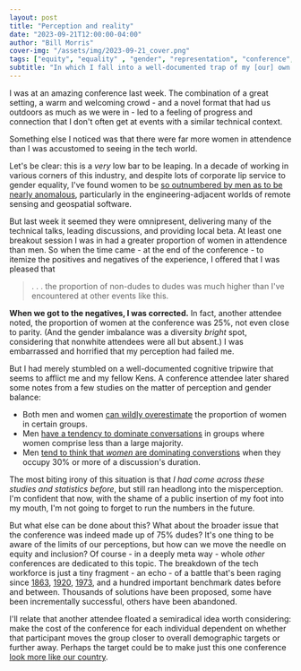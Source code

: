 ```yaml
---
layout: post
title: "Perception and reality"
date: "2023-09-21T12:00:00-04:00"
author: "Bill Morris"
cover-img: "/assets/img/2023-09-21_cover.png"
tags: ["equity", "equality" , "gender", "representation", "conference", "tech"]
subtitle: "In which I fall into a well-documented trap of my [our] own devising."
---
```


I was at an amazing conference last week. The combination of a great setting, a warm and welcoming crowd - and a novel format that had us outdoors as much as we were in - led to a feeling of progress and connection that I don't often get at events with a similar technical context.

Something else I noticed was that there were far more women in attendence than I was accustomed to seeing in the tech world.

Let's be clear: this is a _very_ low bar to be leaping. In a decade of working in various corners of this industry, and despite lots of corporate lip service to gender equality, I've found women to be [so outnumbered by men as to be nearly anomalous](https://www.scientificamerican.com/article/there-are-too-few-women-in-computer-science-and-engineering/), particularly in the engineering-adjacent worlds of remote sensing and geospatial software.

But last week it seemed they were omnipresent, delivering many of the technical talks, leading discussions, and providing local beta. At least one breakout session I was in had a greater proportion of women in attendence than men. So when the time came - at the end of the conference - to itemize the positives and negatives of the experience, I offered that I was pleased that 

> . . . the proportion of non-dudes to dudes was much higher than I've encountered at other events like this.

__When we got to the negatives, I was corrected.__ In fact, another attendee noted, the proportion of women at the conference was 25%, not even close to parity. (And the gender imbalance was a diversity _bright_ spot, considering that nonwhite attendees were all but absent.) I was embarrassed and horrified that my perception had failed me.

But I had merely stumbled on a well-documented cognitive tripwire that seems to afflict me and my fellow Kens. A conference attendee later shared some notes from a few studies on the matter of perception and gender balance:

- Both men and women [can wildly overestimate](https://webershandwick.com/uploads/news/files/female-ceo-reputation-premium-executive-summary.pdf) the proportion of women in certain groups.
- Men [have a tendency to dominate conversations](https://web.archive.org/web/20221026205519/https://leeshaker.com/wp-content/uploads/2012/08/Gender-Inequality-in-Deliberative-Participation-APSR-2012.pdf) in groups where women comprise less than a large majority.
- Men [tend to think that _women_ are dominating converstions](https://www.goodreads.com/book/show/454582.Man_Made_Language?from_search=true&from_srp=true&qid=V8ne43VT3G&rank=1) when they occupy 30% or more of a discussion's duration.

The most biting irony of this situation is that _I had come across these studies and statistics before_, but still ran headlong into the misperception. I'm confident that now, with the shame of a public insertion of my foot into my mouth, I'm not going to forget to run the numbers in the future.

But what else can be done about this? What about the broader issue that the conference was indeed made up of 75% dudes? It's one thing to be aware of the limits of our perceptions, but how can we move the needle on equity and inclusion? Of course - in a deeply meta way - whole _other_ conferences are dedicated to this topic. The breakdown of the tech workforce is just a tiny fragment - an echo - of a battle that's been raging since [1863](https://en.wikipedia.org/wiki/End_of_slavery_in_the_United_States), [1920](https://en.wikipedia.org/wiki/Women%27s_suffrage_in_the_United_States), [1973](https://en.wikipedia.org/wiki/Roe_v._Wade), and a hundred important benchmark dates before and between. Thousands of solutions have been proposed, some have been incrementally successful, others have been abandoned.

I'll relate that another attendee floated a semiradical idea worth considering: make the cost of the conference for each individual dependent on whether that participant moves the group closer to overall demographic targets or further away. Perhaps the target could be to make just this one conference [look more like our country](https://www.census.gov/quickfacts/fact/table/US/PST045222).
